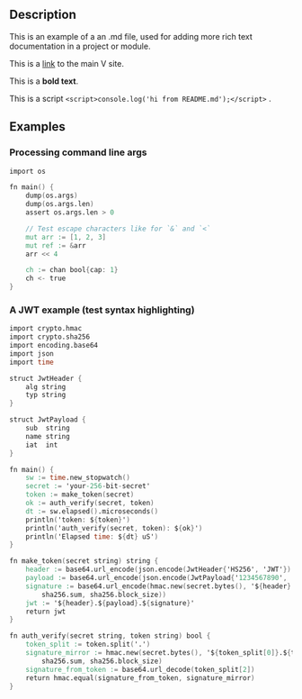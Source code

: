## Description

This is an example of a an .md file, used for adding more rich text
documentation in a project or module.

This is a [link](https://vlang.io/) to the main V site.

This is a <b>bold text</b>.

This is a script `<script>console.log('hi from README.md');</script>` .

## Examples

### Processing command line args

```v
import os

fn main() {
	dump(os.args)
	dump(os.args.len)
	assert os.args.len > 0

	// Test escape characters like for `&` and `<`
	mut arr := [1, 2, 3]
	mut ref := &arr
	arr << 4

	ch := chan bool{cap: 1}
	ch <- true
}
```

### A JWT example (test syntax highlighting)

```v
import crypto.hmac
import crypto.sha256
import encoding.base64
import json
import time

struct JwtHeader {
	alg string
	typ string
}

struct JwtPayload {
	sub  string
	name string
	iat  int
}

fn main() {
	sw := time.new_stopwatch()
	secret := 'your-256-bit-secret'
	token := make_token(secret)
	ok := auth_verify(secret, token)
	dt := sw.elapsed().microseconds()
	println('token: ${token}')
	println('auth_verify(secret, token): ${ok}')
	println('Elapsed time: ${dt} uS')
}

fn make_token(secret string) string {
	header := base64.url_encode(json.encode(JwtHeader{'HS256', 'JWT'}).bytes())
	payload := base64.url_encode(json.encode(JwtPayload{'1234567890', 'John Doe', 1516239022}).bytes())
	signature := base64.url_encode(hmac.new(secret.bytes(), '${header}.${payload}'.bytes(),
		sha256.sum, sha256.block_size))
	jwt := '${header}.${payload}.${signature}'
	return jwt
}

fn auth_verify(secret string, token string) bool {
	token_split := token.split('.')
	signature_mirror := hmac.new(secret.bytes(), '${token_split[0]}.${token_split[1]}'.bytes(),
		sha256.sum, sha256.block_size)
	signature_from_token := base64.url_decode(token_split[2])
	return hmac.equal(signature_from_token, signature_mirror)
}
```
